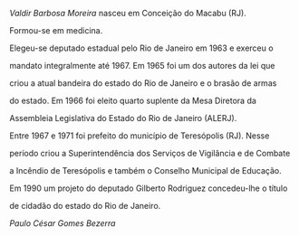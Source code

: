 

*Valdir Barbosa Moreira* nasceu em Conceição do Macabu (RJ).



Formou-se em medicina.



Elegeu-se deputado estadual pelo Rio de Janeiro em 1963 e exerceu o

mandato integralmente até 1967. Em 1965 foi um dos autores da lei que

criou a atual bandeira do estado do Rio de Janeiro e o brasão de armas

do estado. Em 1966 foi eleito quarto suplente da Mesa Diretora da

Assembleia Legislativa do Estado do Rio de Janeiro (ALERJ).



Entre 1967 e 1971 foi prefeito do município de Teresópolis (RJ). Nesse

período criou a Superintendência dos Serviços de Vigilância e de Combate

a Incêndio de Teresópolis e também o Conselho Municipal de Educação.



Em 1990 um projeto do deputado Gilberto Rodriguez concedeu-lhe o título

de cidadão do estado do Rio de Janeiro.



*Paulo César Gomes Bezerra*



